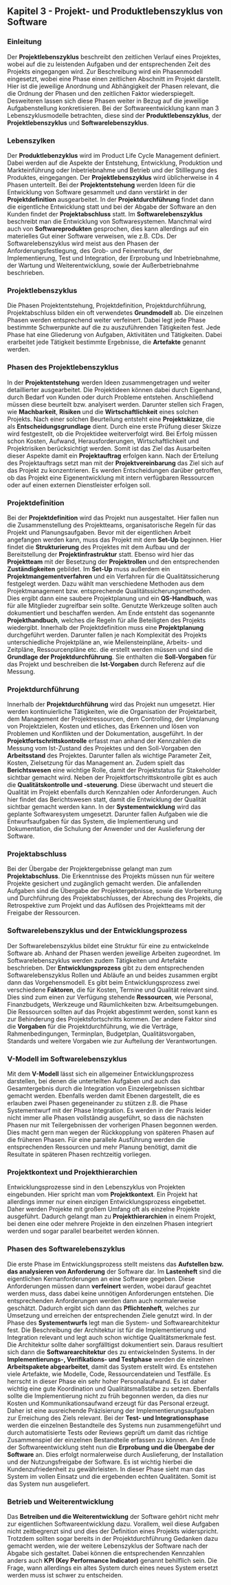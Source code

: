 ## Kapitel 3 - Projekt- und Produktlebenszyklus von Software

### Einleitung

Der **Projektlebenszyklus** beschreibt den zeitlichen Verlauf eines Projektes, wobei auf die zu leistenden Aufgaben und der entsprechenden
Zeit des Projekts eingegangen wird. Zur Beschreibung wird ein Phasenmodell eingesetzt, wobei eine Phase einen zeitlichen Abschnitt im
Projekt darstellt. Hier ist die jeweilige Anordnung und Abhängigkeit der Phasen relevant, die die Ordnung der Phasen und den zeitlichen
Faktor wiederspiegelt. Desweiteren lassen sich diese Phasen weiter in Bezug auf die jeweilige Aufgabenstellung konkretisieren. Bei der
Softwareentwicklung kann man 3 Lebenszyklusmodelle betrachten, diese sind der **Produktlebenszyklus**, der **Projektlebenszyklus**
und **Softwarelebenszyklus**.

### Lebenszylken

Der **Produktlebenzyklus** wird im Product Life Cycle Management definiert. Dabei werden auf die Aspekte der Entstehung, Entwicklung,
Produktion und Markteinführung oder Inbetriebnahme und Betrieb und der Stilllegung des Produktes, eingegangen. Der **Projektlebenszyklus**
wird üblicherweise in 4 Phasen unterteilt. Bei der **Projektentstehung** werden Ideen für die Entwicklung von Software gesammelt und dann
verstärkt in der **Projektdefinition** ausgearbeitet. In der **Projektdurchführung** findet dann die eigentliche Entwicklung statt und bei
der Abgabe der Software an den Kunden findet der **Projektabschluss** statt. Im **Softwarelebenszyklus** beschreibt man die Entwicklung
von Softwaresystemen. Manchmal wird auch von **Softwareprodukten** gesprochen, dies kann allerdings auf ein materielles Gut einer Software
verweisen, wie z.B. CDs. Der Softwarelebenszyklus wird meist aus den Phasen der Anforderungsfestlegung, des Grob- und Feinentwurfs, der
Implementierung, Test und Integration, der Erprobung und Inbetriebnahme, der Wartung und Weiterentwicklung, sowie der Außerbetriebnahme
beschrieben.

### Projektlebenszyklus

Die Phasen Projektentstehung, Projektdefinition, Projektdurchführung, Projektabschluss bilden ein oft verwendetes **Grundmodell** ab.
Die einzelnen Phasen werden entsprechend weiter verfeinert. Dabei legt jede Phase bestimmte Schwerpunkte auf die zu auszuführenden
Tätigkeiten fest. Jede Phase hat eine Gliederung von Aufgaben, Aktivitäten und Tätigkeiten. Dabei erarbeitet jede Tätigkeit bestimmte
Ergebnisse, die **Artefakte** genannt werden.  

### Phasen des Projektlebenszyklus

In der **Projektentstehung** werden Ideen zusammengetragen und weiter detaillierter ausgearbeitet. Die Projektideen können dabei
durch Eigenhand, durch Bedarf von Kunden oder durch Probleme entstehen. Anschließend müssen diese beurteilt bzw. analyisert werden.
Darunter stellen sich Fragen, wie **Machbarkeit**, **Risiken** und die **Wirtschaftlichkeit** eines solchen Projekts. Nach einer solchen
Beurteilung entsteht eine **Projektskizze**, die als **Entscheidungsgrundlage** dient. Durch eine erste Prüfung dieser Skizze wird
festgestellt, ob die Projektidee weiterverfolgt wird. Bei Erfolg müssen schon Kosten, Aufwand, Herausforderungen, Wirtschaftlichkeit
und Projektrisiken berücksichtigt werden. Somit ist das Ziel das Ausarbeiten dieser Aspekte damit ein **Projektauftrag** erfolgen kann. Nach
der Erteilung des Projektauftrags setzt man mit der **Projektvereinbarung** das Ziel sich auf das Projekt zu konzentrieren.
Es werden Entscheidungen darüber getroffen, ob das Projekt eine Eigenentwicklung mit intern verfügbaren Ressourcen oder auf einen externen
Dienstleister erfolgen soll.  

### Projektdefinition

Bei der **Projektdefinition** wird das Projekt nun ausgestaltet. Hier fallen nun die Zusammenstellung des Projektteams, organisatorische
Regeln für das Projekt und Planungsaufgaben. Bevor mit der eigentlichen Arbeit angefangen werden kann, muss das Projekt mit dem **Set-Up**
beginnen. Hier findet die **Strukturierung** des Projektes mit dem Aufbau und der Bereitstellung der **Projektinfrastruktur** statt.
Ebenso wird hier das **Projektteam** mit der Besetzung der **Projektrollen** und den entsprechenden **Zuständigkeiten** gebildet.
Im **Set-Up** muss außerdem ein **Projektmangementverfahren** und ein Verfahren für die Qualitätssicherung festgelegt werden. Dazu wählt man verschiedene
Methoden aus dem Projektmanagement bzw. entsprechende Qualitätssicherungsmethoden. Dies ergibt dann eine saubere Projektplanung
und ein **QS-Handbuch**, was für alle Mitglieder zugreifbar sein sollte. Genutzte Werkzeuge sollten auch dokumentiert und beschaffen werden.
Am Ende entsteht das sogenannte **Projekthandbuch**, welches die Regeln für alle Beteiligten des Projekts wiedergibt. Innerhalb der
Projektdefinition muss eine **Projektplanung** durchgeführt werden. Darunter fallen je nach Komplexität des Projekts unterschiedliche
Projektpläne an, wie Meilensteinpläne, Arbeits- und Zeitpläne, Ressourcenpläne etc. die erstellt werden müssen und sind die 
**Grundlage der Projektdurchführung**. Sie enthalten die **Soll-Vorgaben** für das Projekt und beschreiben die **Ist-Vorgaben** durch
Referenz auf die Messung.

### Projektdurchführung

Innerhalb der **Projektdurchführung** wird das Projekt nun umgesetzt. Hier werden kontinuierliche Tätigkeiten, wie die Organisation
der Projektarbeit, dem Management der Projektressourcen, dem Controlling, der Umplanung von Projektzielen, Kosten und etliches,
das Erkennen und lösen von Problemen und Konflikten und der Dokumentation, ausgeführt. In der **Projektfortschrittskontrolle** erfasst
man anhand der Kennzahlen die Messung vom Ist-Zustand des Projektes und den Soll-Vorgaben den **Arbeitsstand** des Projektes.
Darunter fallen als wichtige Parameter Zeit, Kosten, Zielsetzung für das Management an. Zudem spielt das **Berichtswesen** eine wichtige
Rolle, damit der Projektstatus für Stakeholder sichtbar gemacht wird. Neben der Projektfortschrittskontrolle gibt es auch die
**Qualitätskontrolle und -steuerung**. Diese überwacht und steuert die Qualität im Projekt ebenfalls durch Kennzahlen oder Anforderungen.
Auch hier findet das Berichtswesen statt, damit die Entwicklung der Qualität sichtbar gemacht werden kann. In der **Systementwicklung**
wird das geplante Softwaresystem umgesetzt. Darunter fallen Aufgaben wie die Entwurfsaufgaben für das System, die Implementierung und
Dokumentation, die Schulung der Anwender und der Auslieferung der Software.

### Projektabschluss

Bei der Übergabe der Projektergebnisse gelangt man zum **Projektabschluss**. Die Erkenntnisse des Projekts müssen nun für weitere Projekte
gesichert und zugänglich gemacht werden. Die anfallenden Aufgaben sind die Übergabe der Projektergebnisse, sowie die Vorbereitung und Durchführung
des Projektabschlusses, der Abrechung des Projekts, die Retrospektive zum Projekt und das Auflösen des Projektteams mit der Freigabe der Ressourcen.

### Softwarelebenszyklus und der Entwicklungsprozess

Der Softwarelebenszyklus bildet eine Struktur für eine zu entwickelnde Software ab. Anhand der Phasen werden jeweilige Arbeiten zugeordnet.
Im Softwarelebenszyklus werden zudem Tätigkeiten und Artefakte beschrieben. Der **Entwicklungsprozess** gibt zu dem entsprechenden
Softwarelebenszyklus Rollen und Abläufe an und beides zusammen ergibt dann das Vorgehensmodell. Es gibt beim Entwicklungsprozess
zwei verschiedene **Faktoren**, die für Kosten, Termine und Qualität relevant sind. Dies sind zum einen zur Verfügung stehende
**Ressourcen**, wie Personal, Finanzbudgets, Werkzeuge und Räumlichkeiten bzw. Arbeitsumgebungen. Die Ressourcen sollten auf das Projekt
abgestimmt werden, sonst kann es zur Behinderung des Projektsfortschritts kommen. Der andere Faktor sind die **Vorgaben** für die
Projektdurchführung, wie die Verträge, Rahmenbedingungen, Terminplan, Budgetplan, Qualitätsvorgaben, Standards und weitere Vorgaben wie
zur Aufteilung der Verantwortungen.

### V-Modell im Softwarelebenszyklus

Mit dem **V-Modell** lässt sich ein allgemeiner Entwicklungsprozess darstellen, bei denen die unterteilten Aufgaben
und auch das Gesamtergebnis durch die Integration von Einzelergebnissen sichtbar gemacht werden. Ebenfalls werden damit
Ebenen dargestellt, die es erlauben zwei Phasen gegeneinander zu stützen z.B. die Phase Systementwurf mit der Phase Integration.
Es werden in der Praxis leider nicht immer alle Phasen vollständig ausgeführt, so dass die nächsten Phasen nur mit
Teilergebnissen der vorherigen Phasen begonnen werden. Dies macht gern man wegen der Rückkopplung von späteren Phasen auf die früheren
Phasen. Für eine parallele Ausführung werden die entsprechenden Ressourcen und mehr Planung benötigt, damit die Resultate in späteren
Phasen rechtzeitig vorliegen.

### Projektkontext und Projekthierarchien

Entwicklungsprozesse sind in den Lebenszyklus von Projekten eingebunden. Hier spricht man vom **Projektkontext**. Ein Projekt hat allerdings
immer nur einen einzigen Entwicklungsprozess eingebettet. Daher werden Projekte mit großem Umfang oft als einzelne Projekte ausgeführt.
Dadurch gelangt man zu **Projekthierarchien** in einem Projekt, bei denen eine oder mehrere Projekte in den einzelnen Phasen integriert werden
und sogar parallel bearbeitet werden können.

### Phasen des Softwarelebenszyklus

Die erste Phase im Entwicklungsprozess stellt meistens das **Aufstellen bzw. das analysieren von Anforderung** der Software dar.
Im **Lastenheft** sind die eigentlichen Kernanforderungen an eine Software gegeben. Diese Anforderungen müssen dann **verfeinert** werden,
wobei darauf geachtet werden muss, dass dabei keine unnötigen Anforderungen entstehen. Die entsprechenden Anforderungen werden dann auch
normalerweise geschätzt. Dadurch ergibt sich dann das **Pflichtenheft**, welches zur Umsetzung und erreichen der entsprechenden Ziele 
genutzt wird. In der Phase des **Systementwurfs** legt man die System- und Softwarearchitektur fest. Die Beschreibung der Architektur ist
für die Implementierung und Integration relevant und legt auch schon wichtige Qualitätsmerkmale fest. Die Architektur sollte daher
sorgfälltigst dokumentiert sein. Daraus resultiert sich dann die **Softwarearchitektur** des zu entwickelnden Systems. In der
**Implementierungs-, Verifikations- und Testphase** werden die einzelnen **Arbeitspakete abgearbeitet**, damit das System erstellt wird.
Es entstehen viele Artefakte, wie Modelle, Code, Ressourcendateien und Testfälle. Es herrscht in dieser Phase ein sehr hoher
Personalaufwand. Es ist daher wichtig eine gute Koordination und Qualitätsmaßstäbe zu setzen. Ebenfalls sollte die Implementierung nicht
zu früh begonnen werden, da dies nur Kosten und Kommunikationsaufwand erzeugt für das Personal erzeugt. Daher ist eine ausreichende
Präzisierung der Implementierungsaufgaben zur Erreichung des Ziels relevant. Bei der **Test- und Integrationsphase** werden die einzelnen
Bestandteile des Systems nun zusammengeführt und durch automatisierte Tests oder Reviews geprüft um damit das richtige Zusammenspiel der
einzelnen Bestandteile erfassen zu können. Am Ende der Softwareentwicklung steht nun die **Erprobung und die Übergabe der Software** an.
Dies erfolgt normalerweise durch Auslieferung, der Installation und der Nutzungsfreigabe der Software. Es ist wichtig hierbei die
Kundenzufriedenheit zu gewährleisten. In dieser Phase sieht man das System im vollen Einsatz und die ergebenden echten Qualitäten.
Somit ist das System nun ausgeliefert.

### Betrieb und Weiterentwicklung

Das **Betreiben und die Weiterentwicklung** der Software gehört nicht mehr zur eigentlichen Softwareentwicklung dazu. Vorallem, weil
diese Aufgaben nicht zeitbegrenzt sind und dies der Definition eines Projekts widerspricht. Trotzdem sollten sogar bereits in der
Projektdurchführung Gedanken dazu gemacht werden, wie der weitere Lebenszyklus der Software nach der Abgabe sich gestaltet. Dabei
können die entsprechenden Kennzahlen anders auch **KPI (Key Performance Indicator)** genannt behilflich sein. Die Frage, wann allerdings
ein altes System durch eines neues System ersetzt werden muss ist schwer zu entscheiden.